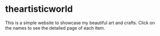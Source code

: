 # theartisticworld
This is a simple website to showcase my beautiful art and crafts.
Click on the names to see the detailed page of each item.
